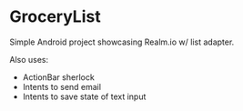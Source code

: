 # GroceryList
Simple Android project showcasing Realm.io w/ list adapter.

Also uses:
  * ActionBar sherlock
  * Intents to send email
  * Intents to save state of text input
  

